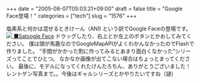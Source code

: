 +++
date = "2005-08-07T05:03:21+09:00"
draft = false
title = "Google Face登場！"
categories = ["tech"]
slug = "1576"
+++

塩素系と何かは混ぜるときけーん（ANI)
という訳でGoogle Faceの登場です。
<a href="http://hbkr.jp/face/face.html" target="_blank"><img src="http://ieiriblog.img.jugem.jp/20050807_37144.jpg">
■Satoogle Face</a>
ドラッグしたり、右上とか左上のボタンとかおしてみてください。
僕は頭が馬鹿なのでGoogleMapAPIがよくわかんなかったのでFlashで作りました。
”手間がかかった割に作ってみるとあまり面白くなかった”シリーズってことでひとつ。
なかなか画像が出てこない場合はちょっとまってください。
最後に、モデルになってくれたけんたろちん、ありがとうございました！レントゲン写真まで。。今後はギャルシリーズとかやりたいですね（謎）
